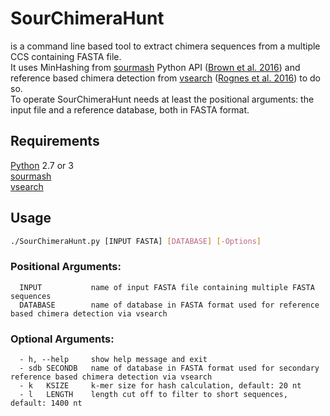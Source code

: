# SourChimeraHunt
is a command line based tool to extract chimera sequences from a multiple CCS containing FASTA file.\
It uses MinHashing from [sourmash](https://github.com/dib-lab/sourmash "sourmash @ Github") Python API ([Brown et al. 2016](https://joss.theoj.org/papers/3d793c6e7db683bee7c03377a4a7f3c9)) and reference based chimera detection from [vsearch](https://github.com/torognes/vsearch "vsearch @ GitHub") ([Rognes et al. 2016](https://peerj.com/articles/2584/)) to do so.\
To operate SourChimeraHunt needs at least the positional arguments: the input file and a reference database, both in FASTA format.


## Requirements
[Python](https://www.python.org/downloads "Download Python") 2.7 or 3\
[sourmash](https://github.com/dib-lab/sourmash "sourmash @ Github")\
[vsearch](https://github.com/torognes/vsearch "vsearch @ GitHub")


## Usage
```bash
./SourChimeraHunt.py [INPUT FASTA] [DATABASE] [-Options]
```
### Positional Arguments:
```
  INPUT           name of input FASTA file containing multiple FASTA sequences
  DATABASE        name of database in FASTA format used for reference based chimera detection via vsearch
```

### Optional Arguments:
```
  - h, --help     show help message and exit
  - sdb SECONDB   name of database in FASTA format used for secondary reference based chimera detection via vsearch
  - k   KSIZE     k-mer size for hash calculation, default: 20 nt
  - l   LENGTH    length cut off to filter to short sequences, default: 1400 nt
```
